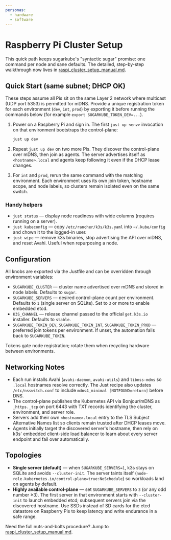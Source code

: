 ```yaml
---
personas:
  - hardware
  - software
---
```


# Raspberry Pi Cluster Setup

This quick path keeps sugarkube's "syntactic sugar" promise: one command per node and sane
defaults. The detailed, step-by-step walkthrough now lives in
[raspi_cluster_setup_manual.md](raspi_cluster_setup_manual.md).

## Quick Start (same subnet; DHCP OK)

These steps assume all Pis sit on the same Layer 2 network where multicast (UDP port 5353) is
permitted for mDNS. Provide a unique registration token for each environment (`dev`, `int`,
`prod`) by exporting it before running the commands below (for example
`export SUGARKUBE_TOKEN_DEV=...`).

1. Power on a Raspberry Pi and sign in. The first `just up <env>` invocation on that environment
   bootstraps the control-plane:

   ```bash
   just up dev
   ```

2. Repeat `just up dev` on two more Pis. They discover the control-plane over mDNS, then join as
   agents. The server advertises itself as `<hostname>.local` and agents keep following it even if
   the DHCP lease changes.
3. For `int` and `prod`, rerun the same command with the matching environment. Each environment
   uses its own join token, hostname scope, and node labels, so clusters remain isolated even on the
   same switch.

### Handy helpers

- `just status` — display node readiness with wide columns (requires running on a server).
- `just kubeconfig` — copy `/etc/rancher/k3s/k3s.yaml` into `~/.kube/config` and chown it to the
  logged-in user.
- `just wipe` — remove k3s binaries, stop advertising the API over mDNS, and
  reset Avahi. Useful when repurposing a node.

## Configuration

All knobs are exported via the Justfile and can be overridden through environment variables:

- `SUGARKUBE_CLUSTER` — cluster name advertised over mDNS and stored in node labels. Defaults to
  `sugar`.
- `SUGARKUBE_SERVERS` — desired control-plane count per environment. Defaults to `1` (single server
  on SQLite). Set to `3` or more to enable embedded etcd.
- `K3S_CHANNEL` — release channel passed to the official `get.k3s.io` installer. Defaults to
  `stable`.
- `SUGARKUBE_TOKEN_DEV`, `SUGARKUBE_TOKEN_INT`, `SUGARKUBE_TOKEN_PROD` — preferred join tokens per
  environment. If unset, the automation falls back to `SUGARKUBE_TOKEN`.

Tokens gate node registration; rotate them when recycling hardware between environments.

## Networking Notes

- Each run installs Avahi (`avahi-daemon`, `avahi-utils`) and `libnss-mdns` so `.local` hostnames
  resolve correctly. The Just recipe also updates `/etc/nsswitch.conf` to include `mdns4_minimal
  [NOTFOUND=return]` before DNS.
- The control-plane publishes the Kubernetes API via Bonjour/mDNS as `_https._tcp` on port 6443
  with TXT records identifying the cluster, environment, and server role.
- Servers add their own `<hostname>.local` entry to the TLS Subject Alternative Names list so
  clients remain trusted after DHCP leases move.
- Agents initially target the discovered server's hostname, then rely on k3s' embedded
  client-side load balancer to learn about every server endpoint and fail over automatically.

## Topologies

- **Single server (default)** — when `SUGARKUBE_SERVERS=1`, k3s stays on SQLite and avoids
  `--cluster-init`. The server taints itself
  (`node-role.kubernetes.io/control-plane=true:NoSchedule`) so workloads land on agents by default.
- **Highly available control-plane** — set `SUGARKUBE_SERVERS` to `3` (or any odd number ≥3). The
  first server in that environment starts with `--cluster-init` to launch embedded etcd; subsequent
  servers join via the discovered hostname. Use SSDs instead of SD cards for the etcd datastore on
  Raspberry Pis to keep latency and write endurance in a safe range.

Need the full nuts-and-bolts procedure? Jump to
[raspi_cluster_setup_manual.md](raspi_cluster_setup_manual.md).
